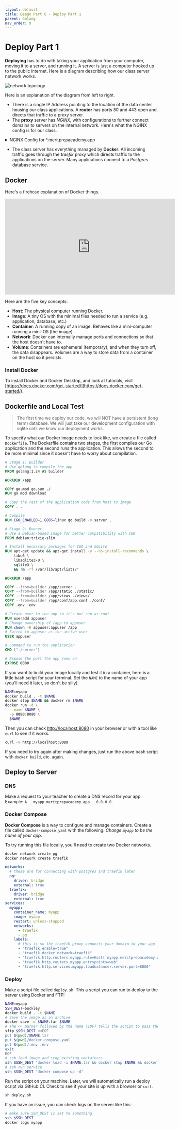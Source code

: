 ```yaml
---
layout: default
title: Beego Part 8 - Deploy Part 1
parent: Golang
nav_order: 9
---
```


# Deploy Part 1

**Deploying** has to do with taking your application from your computer, moving it to a server, and running it. A server is just a computer hooked up to the public internet. Here is a diagram describing how our class server network works.

![network topology](/assets/images/go/nginx.drawio.svg)

Here is an explanation of the diagram from left to right.

- There is a single IP Address pointing to the location of the data center housing our class applications. A **router** has ports 80 and 443 open and directs that traffic to a proxy server.
- The **proxy** server has *NGINX*, with configurations to further connect domains to servers on the internal network. Here's what the NGINX config is for our class.

<details markdown="block">
<summary>NGINX Config for *.meritprepacademy.app</summary>

```nginx
server {
    listen 443 ssl;
    server_name *.meritprepacademy.app;

    # actual values redacted
    # created with certbot for the wildcard domain
    ssl_certificate /some/file/created/by/certbot;
    ssl_certificate_key /some/other/file/created/by/certbot;

    location / {
        # actual internal ip address redacted
        # forwards to a different server
        proxy_pass http://0.0.0.0:80;
        proxy_set_header Host $host;
        proxy_set_header X-Real-IP $remote_addr;
        proxy_set_header X-Forwarded-For $proxy_add_x_forwarded_for;
        proxy_set_header X-Forwarded-Proto $scheme;
    }
}

server {
    listen 80;
    server_name *.meritprepacademy.app;
    return 301 https://$host$request_uri;  # Redirect HTTP to HTTPS
}
```

</details>

- The class server has everything managed by **Docker**. All incoming traffic goes through the *traefik* proxy which directs traffic to the applications on the server. Many applications connect to a *Postgres* database service.

## Docker

Here's a firehose explanation of Docker things.

<iframe width="560" height="315" src="https://www.youtube-nocookie.com/embed/rIrNIzy6U_g?si=HSyW4Aeecq6r-9sE" title="YouTube video player" frameborder="0" allow="accelerometer; autoplay; clipboard-write; encrypted-media; gyroscope; picture-in-picture; web-share" referrerpolicy="strict-origin-when-cross-origin" allowfullscreen></iframe>

Here are the five key concepts:

- **Host**: The physical computer running Docker.
- **Image**: A tiny OS with the minimal files needed to run a service (e.g. application, database, etc.)
- **Container**: A running copy of an image. Behaves like a mini-computer running a mini-OS (the image).
- **Network**: Docker can internally manage ports and connections so that the host doesn't have to.
- **Volume**: Containers are ephemeral (temporary), and when they turn off, the data disappears. Volumes are a way to store data from a container on the host so it persists.

### Install Docker

To install Docker and Docker Desktop, and look at tutorials, visit [https://docs.docker.com/get-started/](https://docs.docker.com/get-started/).

## Dockerfile and Local Test

> The first time we deploy our code, we will NOT have a persistent (long term) database. We will just take our development configuration with sqlite until we know our deployment works.

To specify what our Docker image needs to look like, we create a file called `Dockerfile`. The Dockerfile contains two stages, the first compiles our Go application and the second runs the application. This allows the second to be more minimal since it doesn't have to worry about compilation.

```dockerfile
# Stage 1: Builder
# Use golang to compile the app
FROM golang:1.24 AS builder

WORKDIR /app

COPY go.mod go.sum ./
RUN go mod download

# Copy the rest of the application code from host to image
COPY . .

# Compile
RUN CGO_ENABLED=1 GOOS=linux go build -o server .

# Stage 2: Runner
# Use a Debian-based image for better compatibility with CGO
FROM debian:trixie-slim

# Install necessary packages for CGO and SQLite
RUN apt-get update && apt-get install -y --no-install-recommends \
    libc6 \
    libsqlite3-0 \
    sqlite3 \
    && rm -rf /var/lib/apt/lists/*

WORKDIR /app

COPY --from=builder /app/server .
COPY --from=builder /app/static ./static/
COPY --from=builder /app/views ./views/
COPY --from=builder /app/conf/app.conf ./conf/
COPY .env .env

# Create user to run app so it's not run as root
RUN useradd appuser
# Change ownership of /app to appuser
RUN chown -R appuser:appuser /app
# Switch to appuser as the active user
USER appuser

# Command to run the application
CMD ["./server"]

# Expose the port the app runs on
EXPOSE 8080
```

If you want to build your image locally and test it in a container, here is a little bash script for your terminal. Set the `NAME` to the name of your app (you'll need it later, so don't be silly).

```sh
NAME=myapp
docker build . -t $NAME
docker stop $NAME && docker rm $NAME
docker run -d \
  --name $NAME \
  -p 8080:8080 \
  $NAME
```

Then you can check [http://localhost:8080](http://localhost:8080) in your browser or with a tool like `curl` to see if it works.

```sh
curl -v http://localhost:8080
```

If you need to try again after making changes, just run the above bash script with `docker build`, etc. again.

## Deploy to Server

### DNS

Make a request to your teacher to create a DNS record for your app. Example: `A   myapp.meritprepacademy.app   0.0.0.0`.

### Docker Compose

**Docker Compose** is a way to configure and manage containers. Create a file called `docker-compose.yaml` with the following. *Change `myapp` to be the name of your app*.

To try running this file locally, you'll need to create two Docker networks.

```bash
docker network create pg
docker network create traefik
```

```yaml
networks:
  # these are for connecting with postgres and traefik later
  pg:
    driver: bridge
    external: true
  traefik:
    driver: bridge
    external: true
services:
  myapp:
    container_name: myapp
    image: myapp
    restart: unless-stopped
    networks:
      - traefik
      - pg
    labels:
      # this is so the traefik proxy connects your domain to your app
      - "traefik.enable=true"
      - "traefik.docker.network=traefik"
      - "traefik.http.routers.myapp.rule=Host(`myapp.meritprepacademy.app`)"
      - "traefik.http.routers.myapp.entrypoints=web"
      - "traefik.http.services.myapp.loadbalancer.server.port=8080"
```

### Deploy

Make a script file called `deploy.sh`. This a script you can run to deploy to the server using Docker and FTP! 

```sh
NAME=myapp
SSH_DEST=buckley
docker build . -t $NAME
# Save the image as an archive
docker save -o $NAME.tar $NAME
# The << marker followed by the name (EOF) tells the script to pass the following lines until the name is found at the beginning of the line (by itself).
sftp $SSH_DEST <<EOF
put $(pwd)/$NAME.tar
put $(pwd)/docker-compose.yaml
put $(pwd)/.env .env
exit
EOF
# ssh load image and stop existing containers
ssh $SSH_DEST "docker load -i $NAME.tar && docker stop $NAME && docker rm $NAME" 
# ssh run service
ssh $SSH_DEST "docker compose up -d" 
```

Run the script on your machine. Later, we will automatically run a deploy script via GitHub CI. Check to see if your site is up with a browser or `curl`.

```sh
sh deploy.sh
```

If you have an issue, you can check logs on the server like this:

```sh
# make sure SSH_DEST is set to something
ssh $SSH_DEST
docker logs myapp
```
